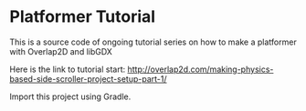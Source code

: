 Platformer Tutorial
===================

This is a source code of ongoing tutorial series on how to make a platformer with Overlap2D and libGDX

Here is the link to tutorial start:
http://overlap2d.com/making-physics-based-side-scroller-project-setup-part-1/

Import this project using Gradle.
